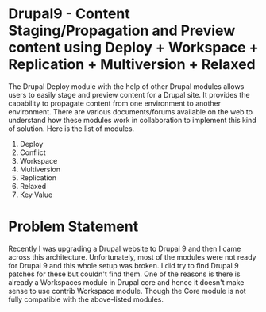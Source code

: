 # Drupal9 - Content Staging/Propagation and Preview content using Deploy + Workspace + Replication + Multiversion + Relaxed
The Drupal Deploy module with the help of other Drupal modules allows users to easily stage and preview content for a Drupal site. It provides the capability to propagate content from one environment to another environment. There are various documents/forums available on the web to understand how these modules work in collaboration to implement this kind of solution. Here is the list of modules.

1. Deploy
2. Conflict
3. Workspace
4. Multiversion
5. Replication
6. Relaxed
7. Key Value


# Problem Statement
Recently I was upgrading a Drupal website to Drupal 9 and then I came across this architecture. Unfortunately, most of the modules were not ready for Drupal 9 and this whole setup was broken. I did try to find Drupal 9 patches for these but couldn't find them. One of the reasons is there is already a Workspaces module in Drupal core and hence it doesn't make sense to use contrib Workspace module. Though the Core module is not fully compatible with the above-listed modules.
